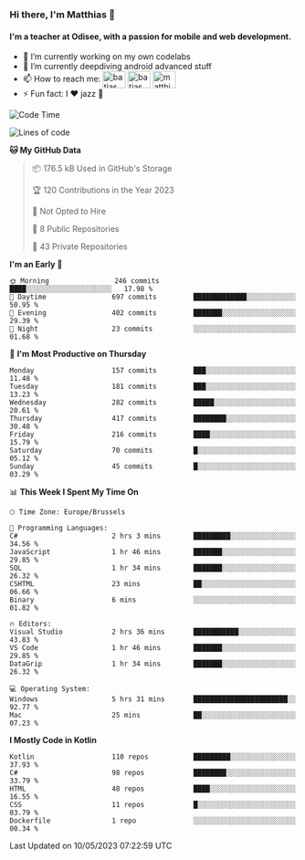 ### Hi there, I'm Matthias 👋

#### I'm a teacher at Odisee, with a passion for mobile and web development.

- 🔭 I’m currently working on my own codelabs
- 🌱 I’m currently deepdiving android advanced stuff
- 📫 How to reach me: <a href="https://dev.to/batjas" target="_blank"><img align="center" src="https://raw.githubusercontent.com/rahuldkjain/github-profile-readme-generator/master/src/images/icons/Social/devto.svg" alt="batjas" height="30" width="40" /></a>
<a href="https://twitter.com/batjas" target="_blank"><img align="center" src="https://raw.githubusercontent.com/rahuldkjain/github-profile-readme-generator/master/src/images/icons/Social/twitter.svg" alt="batjas" height="30" width="40" /></a>
<a href="https://linkedin.com/in/matthiasdruwé" target="_blank"><img align="center" src="https://raw.githubusercontent.com/rahuldkjain/github-profile-readme-generator/master/src/images/icons/Social/linked-in-alt.svg" alt="matthiasdruwé" height="30" width="40" /></a>
- ⚡ Fun fact: I ❤ jazz 🎷


<!--START_SECTION:waka-->
![Code Time](http://img.shields.io/badge/Code%20Time-714%20hrs%2041%20mins-blue)

![Lines of code](https://img.shields.io/badge/From%20Hello%20World%20I%27ve%20Written-1.5%20million%20lines%20of%20code-blue)

**🐱 My GitHub Data** 

> 📦 176.5 kB Used in GitHub's Storage 
 > 
> 🏆 120 Contributions in the Year 2023
 > 
> 🚫 Not Opted to Hire
 > 
> 📜 8 Public Repositories 
 > 
> 🔑 43 Private Repositories 
 > 
**I'm an Early 🐤** 

```text
🌞 Morning                246 commits         ████░░░░░░░░░░░░░░░░░░░░░   17.98 % 
🌆 Daytime                697 commits         █████████████░░░░░░░░░░░░   50.95 % 
🌃 Evening                402 commits         ███████░░░░░░░░░░░░░░░░░░   29.39 % 
🌙 Night                  23 commits          ░░░░░░░░░░░░░░░░░░░░░░░░░   01.68 % 
```
📅 **I'm Most Productive on Thursday** 

```text
Monday                   157 commits         ███░░░░░░░░░░░░░░░░░░░░░░   11.48 % 
Tuesday                  181 commits         ███░░░░░░░░░░░░░░░░░░░░░░   13.23 % 
Wednesday                282 commits         █████░░░░░░░░░░░░░░░░░░░░   20.61 % 
Thursday                 417 commits         ████████░░░░░░░░░░░░░░░░░   30.48 % 
Friday                   216 commits         ████░░░░░░░░░░░░░░░░░░░░░   15.79 % 
Saturday                 70 commits          █░░░░░░░░░░░░░░░░░░░░░░░░   05.12 % 
Sunday                   45 commits          █░░░░░░░░░░░░░░░░░░░░░░░░   03.29 % 
```


📊 **This Week I Spent My Time On** 

```text
🕑︎ Time Zone: Europe/Brussels

💬 Programming Languages: 
C#                       2 hrs 3 mins        █████████░░░░░░░░░░░░░░░░   34.56 % 
JavaScript               1 hr 46 mins        ███████░░░░░░░░░░░░░░░░░░   29.85 % 
SQL                      1 hr 34 mins        ███████░░░░░░░░░░░░░░░░░░   26.32 % 
CSHTML                   23 mins             ██░░░░░░░░░░░░░░░░░░░░░░░   06.66 % 
Binary                   6 mins              ░░░░░░░░░░░░░░░░░░░░░░░░░   01.82 % 

🔥 Editors: 
Visual Studio            2 hrs 36 mins       ███████████░░░░░░░░░░░░░░   43.83 % 
VS Code                  1 hr 46 mins        ███████░░░░░░░░░░░░░░░░░░   29.85 % 
DataGrip                 1 hr 34 mins        ███████░░░░░░░░░░░░░░░░░░   26.32 % 

💻 Operating System: 
Windows                  5 hrs 31 mins       ███████████████████████░░   92.77 % 
Mac                      25 mins             ██░░░░░░░░░░░░░░░░░░░░░░░   07.23 % 
```

**I Mostly Code in Kotlin** 

```text
Kotlin                   110 repos           █████████░░░░░░░░░░░░░░░░   37.93 % 
C#                       98 repos            ████████░░░░░░░░░░░░░░░░░   33.79 % 
HTML                     48 repos            ████░░░░░░░░░░░░░░░░░░░░░   16.55 % 
CSS                      11 repos            █░░░░░░░░░░░░░░░░░░░░░░░░   03.79 % 
Dockerfile               1 repo              ░░░░░░░░░░░░░░░░░░░░░░░░░   00.34 % 
```




 Last Updated on 10/05/2023 07:22:59 UTC
<!--END_SECTION:waka-->
